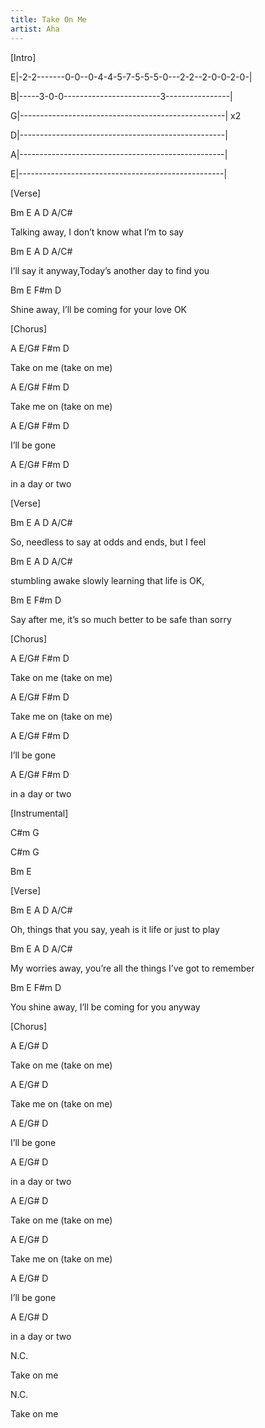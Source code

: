 ```yaml
---
title: Take On Me
artist: Aha
---
```

[Intro]

E|-2-2-------0-0--0-4-4-5-7-5-5-5-0---2-2--2-0-0-2-0-|

B|-----3-0-0------------------------3----------------|

G|---------------------------------------------------| x2

D|---------------------------------------------------|

A|---------------------------------------------------|

E|---------------------------------------------------|

[Verse]

Bm E A D A/C#

Talking away, I don’t know what I’m to say

Bm E A D A/C#

I’ll say it anyway,Today’s another day to find you

Bm E F#m D

Shine away, I’ll be coming for your love OK

[Chorus]

A E/G# F#m D

Take on me (take on me)

A E/G# F#m D

Take me on (take on me)

A E/G# F#m D

I’ll be gone

 A E/G# F#m D

in a day or two

[Verse]

 Bm E A D A/C#

So, needless to say at odds and ends, but I feel

 Bm E A D A/C#

stumbling awake slowly learning that life is OK,

Bm E F#m D

Say after me, it’s so much better to be safe than sorry

[Chorus]

A E/G# F#m D

Take on me (take on me)

A E/G# F#m D

Take me on (take on me)

A E/G# F#m D

I’ll be gone

 A E/G# F#m D

in a day or two

[Instrumental]

C#m G

C#m G

Bm E

[Verse]

 Bm E A D A/C#

Oh, things that you say, yeah is it life or just to play

 Bm E A D A/C#

My worries away, you’re all the things I’ve got to remember  

Bm E F#m D

 You shine away, I’ll be coming for you anyway

[Chorus]

A E/G# D

Take on me (take on me)

A E/G# D

Take me on (take on me)

A E/G# D

I’ll be gone

 A E/G# D

in a day or two

A E/G# D

Take on me (take on me)

A E/G# D

Take me on (take on me)

A E/G# D

I’ll be gone

 A E/G# D

in a day or two

N.C.

Take on me

N.C.

Take on me
